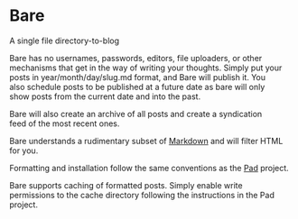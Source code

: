 # Bare
A single file directory-to-blog

Bare has no usernames, passwords, editors, file uploaders, or other  
mechanisms that get in the way of writing your thoughts. Simply put your  
posts in year/month/day/slug.md format, and Bare will publish it. You  
also schedule posts to be published at a future date as bare will only  
show posts from the current date and into the past.

Bare will also create an archive of all posts and create a syndication  
feed of the most recent ones.

Bare understands a rudimentary subset of [Markdown](https://daringfireball.net/projects/markdown/) and will filter HTML  
for you. 


Formatting and installation follow the same conventions as the 
[Pad](https://github.com/cypnk/Pad) project.

Bare supports caching of formatted posts. Simply enable write  
permissions to the cache directory following the instructions in the Pad  
project.

